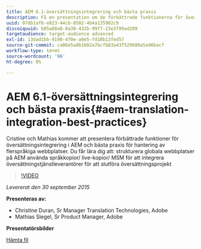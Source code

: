```yaml
---
title: AEM 6.1-översättningsintegrering och bästa praxis
description: Få en presentation om de förbättrade funktionerna för översättningsintegrering i AEM. Lär dig de bästa sätten att hantera flerspråkiga webbplatser.
uuid: 07db1af6-e823-44cb-8502-4b4a135902c9
discoiquuid: b05a88a0-8a38-432b-99f7-23e3799ad209
targetaudience: target-audience advanced
exl-id: 13dad1bb-9190-470e-a0e5-fd10b13fed57
source-git-commit: ca06e5a8b1602a7bcfb83a43f529680a5a96bacf
workflow-type: tm+mt
source-wordcount: '96'
ht-degree: 0%

---
```


# AEM 6.1-översättningsintegrering och bästa praxis{#aem-translation-integration-best-practices}

Cristine och Mathias kommer att presentera förbättrade funktioner för översättningsintegrering i AEM och bästa praxis för hantering av flerspråkiga webbplatser. Du får lära dig att: strukturera globala webbplatser på AEM använda språkkopior/ live-kopior/ MSM för att integrera översättningstjänstleverantörer för att slutföra översättningsprojekt

>[!VIDEO](https://video.tv.adobe.com/v/19371/?quality=9)

*Levererat den 30 september 2015*

**Presenteras av:**

* Christine Duran, Sr Manager Translation Technologies, Adobe
* Mathias Siegel, Sr Product Manager, Adobe

**Presentatörsbilder**

[Hämta fil](assets/09302015-aem-gems-translation-integration-and-best-practices.pdf)

<!--
[Get back to the Overview](https://helpx.adobe.com/experience-manager/kt/eseminars/gems/aem-index.html)
-->
